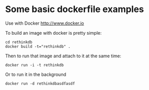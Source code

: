 Some basic dockerfile examples
==============================

Use with Docker http://www.docker.io

To build an image with docker is pretty simple:

    cd rethinkdb
    docker build -t="rethinkdb" .

Then to run that image and attach to it at the same time:

    docker run -i -t rethinkdb
    
Or to run it in the background
  
    docker run -d rethinkdbasdfasdf

